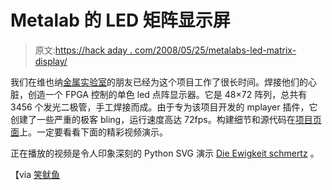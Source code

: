 # Metalab 的 LED 矩阵显示屏

> 原文:[https://hack aday . com/2008/05/25/metalabs-led-matrix-display/](https://hackaday.com/2008/05/25/metalabs-led-matrix-display/)

我们在维也纳[金属实验室](http://metalab.at/)的朋友已经为这个项目工作了很长时间。焊接他们的心脏，创造一个 FPGA 控制的单色 led 点阵显示器。它是 48×72 阵列，总共有3456 个发光二极管，手工焊接而成。由于专为该项目开发的 mplayer 插件，它创建了一些严重的极客 bling，运行速度高达 72fps。构建细节和源代码在[项目页面](http://metalab.at//wiki/LED-Matrix)上。一定要看看下面的精彩视频演示。

正在播放的视频是令人印象深刻的 Python SVG 演示 [Die Ewigkeit schmertz](http://www.paniq.org/personal_blog_entry/die_ewigkeit_schmerzt) 。

【via [笑鱿鱼](http://laughingsquid.com/from-vienna-with-led-love-2/)